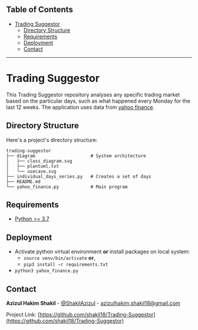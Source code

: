 <!-- TABLE OF CONTENTS -->
## Table of Contents

- [Trading Suggestor <a  name = "about_the_project"></a>](#trading-suggestor-)
  - [Directory Structure <a  name = "directory_structure"></a>](#directory-structure-)
  - [Requirements <a  name = "requirements"></a>](#requirements-)
  - [Deployment <a  name = "deployment"></a>](#deployment-)
  - [Contact <a  name = "contact"></a>](#contact-)
---


<!-- ABOUT THE PROJECT -->
# Trading Suggestor <a  name = "about_the_project"></a>

This Trading Suggestor repository analyses any specific trading market based on the particular days, such as what happened every Monday for the last 12 weeks. The application uses data from [yahoo finance](https://finance.yahoo.com/). 


<!-- DIRECTORY STRUCTURE -->
## Directory Structure <a  name = "directory_structure"></a>

Here's a project's directory structure:

```text
trading-suggestor
├── diagram						# System architecture
│   ├── class_diagram.svg
│   ├── plantuml.txt
│   └── usecase.svg
├── individual_days_series.py	# Creates a set of days
├── README.md
└── yahoo_finance.py			# Main program
```


<!-- REQUIREMENTS -->
## Requirements <a  name = "requirements"></a>

-  [Python >= 3.7 <a href="https://docs.docker.com/get-docker/"> </a>](python_download)

 
<!-- DEPLOYMENT -->
## Deployment <a  name = "deployment"></a>

- Activate python virtual environment **or** install packages on local system:
	- `source venv/bin/activate` **or**,
	- `pip3 install –r requirements.txt`
-   `python3 yahoo_finance.py`


<!-- CONTACT -->
## Contact <a  name = "contact"></a>

**Azizul Hakim Shakil** - [@ShakilAzizul](https://twitter.com/ShakilAzizul) - azizulhakim.shakil18@gmail.com

Project Link: [https://github.com/shakil18/Trading-Suggestor](https://github.com/shakil18/Trading-Suggestor)
